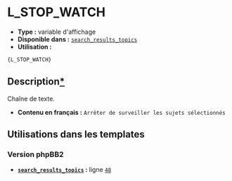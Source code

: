 # L_STOP_WATCH
* __Type :__ variable d'affichage
* __Disponible dans :__ [`search_results_topics`](../tpl/var/search_results_topics.md#readme)
* __Utilisation :__

```html
{L_STOP_WATCH}
```

## Description[*](https://fa-tvars.appspot.com/var/L_STOP_WATCH)
Chaîne de texte.

* __Contenu en français :__ `Arrêter de surveiller les sujets sélectionnés`

## Utilisations dans les templates

### Version phpBB2
* __[`search_results_topics`](../tpl/var/search_results_topics.md#readme) :__ ligne [`48`](../tpl/src/subsilver/search_results_topics.tpl#L48)